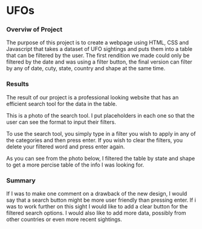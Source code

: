 # UFOs

### Overviw of Project
The purpose of this project is to create a webpage using HTML, CSS and Javascript that takes a dataset of UFO sightings and puts them into a table that can be filtered by the user.
The first rendition we made could only be filtered by the date and was using a filter button, the final version can filter by any of date, cuty, state, country and shape at the same time.

### Results
The result of our project is a professional looking website that has an efficient search tool for the data in the table.

This is a photo of the search tool. I put placeholders in each one so that the user can see the format to input their filters.

To use the search tool, you simply type in a filter you wish to apply in any of the categories and then press enter. If you wish to clear the filters, you delete your filtered word and press enter again.

As you can see from the photo below, I filtered the table by state and shape to get a more percise table of the info I was looking for.

### Summary 
If I was to make one comment on a drawback of the new design, I would say that a search button might be more user friendly than pressing enter. 
If i was to work further on this sight I would like to add a clear button for the filtered search options. I would also like to add more data, possibly from other countries or even more recent sightings.